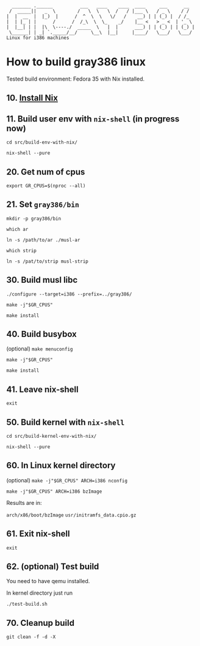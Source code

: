 ```
  _______ .______          ___   ____    ____  ____     ___      __   
 /  _____||   _  \        /   \  \   \  /   / |___ \   / _ \    / /   
|  |  __  |  |_)  |      /  ^  \  \   \/   /    __) | | (_) |  / /_   
|  | |_ | |      /      /  /_\  \  \_    _/    |__ <   > _ <  | '_ \  
|  |__| | |  |\  \----./  _____  \   |  |      ___) | | (_) | | (_) | 
 \______| | _| `._____/__/     \__\  |__|     |____/   \___/   \___/  
Linux for i386 machines
```

How to build gray386 linux
==========================

Tested build environment:
Fedora 35 with Nix installed.

**10.** [Install Nix](https://nixos.org/manual/nix/stable/#sect-multi-user-installation)
-------------------

**11.** Build user env with `nix-shell` (in progress now)
---------------------------------------

`cd src/build-env-with-nix/`

`nix-shell --pure`

**20.** Get num of cpus
-----------------------

`export GR_CPUS=$(nproc --all)`

**21.** Set `gray386/bin`
-------------------------

`mkdir -p gray386/bin`

`which ar`

`ln -s /path/to/ar ./musl-ar`

`which strip`

`ln -s /pat/to/strip musl-strip`


**30.** Build musl libc
-----------------------

`./configure --target=i386 --prefix=../gray386/`

`make -j"$GR_CPUS"`

`make install`

**40.** Build busybox
---------------------

(optional) `make menuconfig`

`make -j"$GR_CPUS"`

`make install`

**41.** Leave nix-shell
-----------------------

`exit`

**50.** Build kernel with `nix-shell`
-------------------------------------

`cd src/build-kernel-env-with-nix/`

`nix-shell --pure`

**60.** In Linux kernel directory
---------------------------------

(optional) `make -j"$GR_CPUS" ARCH=i386 nconfig`

`make -j"$GR_CPUS" ARCH=i386 bzImage`

Results are in:

`arch/x86/boot/bzImage`
`usr/initramfs_data.cpio.gz`

**61.** Exit nix-shell
----------------------

`exit`

**62.** (optional) Test build
-----------------------------

You need to have qemu installed.

In kernel directory just run

`./test-build.sh`


**70.** Cleanup build
---------------------

`git clean -f -d -X`
